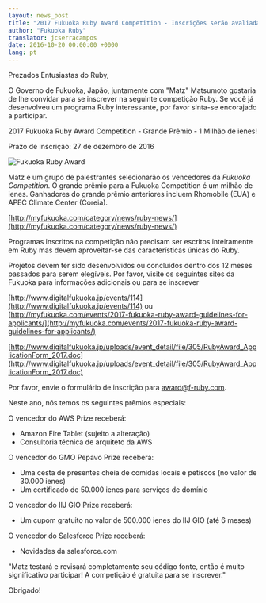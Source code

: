 ```yaml
---
layout: news_post
title: "2017 Fukuoka Ruby Award Competition - Inscrições serão avaliadas por Matz"
author: "Fukuoka Ruby"
translator: jcserracampos
date: 2016-10-20 00:00:00 +0000
lang: pt
---
```


Prezados Entusiastas do Ruby,

O Governo de Fukuoka, Japão, juntamente com "Matz" Matsumoto gostaria de lhe
convidar para se inscrever na seguinte competição Ruby. Se você já desenvolveu um
programa Ruby interessante, por favor sinta-se encorajado a participar.

2017 Fukuoka Ruby Award Competition - Grande Prêmio - 1 Milhão de ienes!

Prazo de inscrição: 27 de dezembro de 2016

![Fukuoka Ruby Award](https://www.digitalfukuoka.jp/javascripts/kcfinder/upload/images/fukuokarubyaward2017.png)

Matz e um grupo de palestrantes selecionarão os vencedores da _Fukuoka Competition_.
O grande prêmio para a Fukuoka Competition é um milhão de ienes.
Ganhadores do grande prêmio anteriores incluem Rhomobile (EUA) e APEC Climate Center (Coreia).

[http://myfukuoka.com/category/news/ruby-news/](http://myfukuoka.com/category/news/ruby-news/)

Programas inscritos na competição não precisam ser escritos inteiramente em Ruby
mas devem aproveitar-se das características únicas do Ruby.

Projetos devem ter sido desenvolvidos ou concluídos dentro dos 12 meses passados
para serem elegíveis. Por favor, visite os seguintes sites da Fukuoka para informações
adicionais ou para se inscrever

[http://www.digitalfukuoka.jp/events/114](http://www.digitalfukuoka.jp/events/114)
ou
[http://myfukuoka.com/events/2017-fukuoka-ruby-award-guidelines-for-applicants/](http://myfukuoka.com/events/2017-fukuoka-ruby-award-guidelines-for-applicants/)

[http://www.digitalfukuoka.jp/uploads/event_detail/file/305/RubyAward_ApplicationForm_2017.doc](http://www.digitalfukuoka.jp/uploads/event_detail/file/305/RubyAward_ApplicationForm_2017.doc)

Por favor, envie o formulário de inscrição para award@f-ruby.com.

Neste ano, nós temos os seguintes prêmios especiais:

O vencedor do AWS Prize receberá:

* Amazon Fire Tablet (sujeito a alteração)
* Consultoria técnica de arquiteto da AWS

O vencedor do GMO Pepavo Prize receberá:

* Uma cesta de presentes cheia de comidas locais e petiscos (no valor de 30.000 ienes)
* Um certificado de 50.000 ienes para serviços de domínio

O vencedor do IIJ GIO Prize receberá:
* Um cupom gratuito no valor de 500.000 ienes do IIJ GIO (até 6 meses)

O vencedor do Salesforce Prize receberá:

* Novidades da salesforce.com

"Matz testará e revisará completamente seu código fonte, então
é muito significativo participar! A competição é gratuita para se inscrever."

Obrigado!
